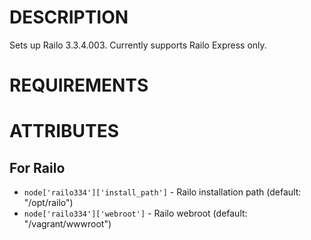 DESCRIPTION
===========

Sets up Railo 3.3.4.003. Currently supports Railo Express only.

REQUIREMENTS
============

ATTRIBUTES
==========

For Railo
--------------

* `node['railo334']['install_path']` - Railo installation path (default: "/opt/railo")
* `node['railo334']['webroot']` - Railo webroot (default: "/vagrant/wwwroot")
